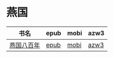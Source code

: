 # 燕国

| 书名 | epub | mobi | azw3 |
| --- | --- | --- | --- |
| [燕国八百年](http://ct.dalanmei.com/f/31084289-571779806-48e9a2) | [epub](http://ct.dalanmei.com/f/31084289-571779806-48e9a2) | [mobi](http://ct.dalanmei.com/f/31084289-571523976-3846d9) | [azw3](http://ct.dalanmei.com/f/31084289-571976080-416687) |

